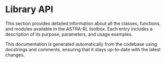 # Library API

This section provides detailed information about all the classes, functions, and modules available in the ASTRA-RL toolbox. Each entry includes a description of its purpose, parameters, and usage examples.

This documentation is generated automatically from the codebase using docstrings and comments, ensuring that it stays up-to-date with the latest changes.